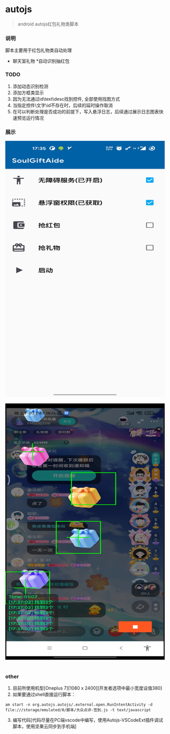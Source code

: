 # autojs
> android autojs红包礼物类脚本

### 说明
脚本主要用于红包礼物类自动处理

* 聊天室礼物
*自动识别抽红包



### TODO
1. 添加动态识别检测
2. 添加方框类显示
3. 因为无法通过id\text\desc找到控件, 全部使用找图方式
4. 当指定控件\文字\id不存在时，后续的延时操作取消
5. 在可以判断处理是否成功的前提下，写入悬浮日志，后续通过展示日志图表快速预览运行情况



### 展示
<div align=center><img height="810" width="540" src="https://github.com/Lirubn/SoulGiftAide/blob/main/Main.jpg"/></div>
<br>
<div align=center><img height="810" width="540" src="https://github.com/Lirubn/SoulGiftAide/blob/main/Aide.jpg"/></div>
<br>




### other
1. 目前所使用机型[Oneplus 7][1080 x 2400][开发者选项中最小宽度设值380]
2. 如果要通过shell直接运行脚本：
```
am start -n org.autojs.autojs/.external.open.RunIntentActivity -d file:///storage/emulated/0/脚本/大众点评-签到.js -t text/javascript
```
3. 编写代码[代码尽量在PC端vscode中编写，使用Autojs-VSCodeExt插件调试脚本，使用坚果云同步到手机端]
